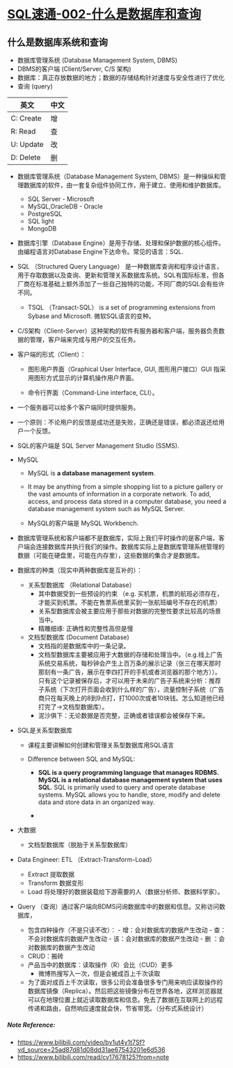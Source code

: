 # [SQL速通-002-什么是数据库和查询](https://www.bilibili.com/video/bv1ut4y1t7Sf?vd_source=25ad87d81d08dd31ae67543201e6d536)

## 什么是数据库系统和查询

- 数据库管理系统 (Database Management System, DBMS)
- DBMS的客户端 (Client/Server, C/S 架构)
- 数据库：真正存放数据的地方；数据的存储结构针对速度与安全性进行了优化
- 查询 (query)

| 英文      | 中文 |
| --------- | ---- |
| C: Create | 增   |
| R: Read   | 查   |
| U: Update | 改   |
| D: Delete | 删   |

- 数据库管理系统（Database Management System, DBMS）是一种操纵和管理数据库的软件，由一套复杂组件协同工作，用于建立、使用和维护数据库。
	- SQL Server - Microsoft
  - MySQL,OracleDB - Oracle
  - PostgreSQL
  - SQL light
  - MongoDB
  
- 数据库引擎（Database Engine）是用于存储、处理和保护数据的核心组件。由编程语言对Database Engine下达命令。常见的语言：SQL.

- SQL （Structured Query Language） 是一种数据库查询和程序设计语言，用于存取数据以及查询、更新和管理关系数据库系统。SQL有国际标准，但各厂商在标准基础上额外添加了一些自己独特的功能，不同厂商的SQL会有些许不同。

  - TSQL （Transact-SQL） is a set of programming extensions from Sybase and Microsoft. 微软SQL语言的变种。

- C/S架构（Client-Server）这种架构的软件有服务器和客户端，服务器负责数据的管理，客户端来完成与用户的交互任务。

- 客户端的形式（Client）：

  - 图形用户界面（Graphical User Interface, GUI, 图形用户接口）GUI 指采用图形方式显示的计算机操作用户界面。

  - 命令行界面（Command-Line interface, CLI）。

- 一个服务器可以给多个客户端同时提供服务。

- 一个原则：不论用户的反馈是成功还是失败，正确还是错误，都必须返还给用户一个反馈。

- SQL的客户端是 SQL Server Management Studio (SSMS).

- MySQL

  - MySQL is **a database management system**.
  - It may be anything from a simple shopping list to a picture gallery or the vast amounts of information in a corporate network. To add, access, and process data stored in a computer database, you need a database management system such as MySQL Server.

    [1]: https://dev.mysql.com/doc/refman/5.7/en/what-is-mysql.html	"What is MySQL and why it is used?"

   - MySQL的客户端是 MySQL Workbench.

- 数据库管理系统和客户端都不是数据库，实际上我们平时操作的是客户端，客户端会连接数据库并执行我们的操作。数据库实际上是数据库管理系统管理的数据（可能在硬盘里，可能在内存里），这些数据的集合才是数据库。

- 数据库的种类（现实中两种数据库是互补的）：
  - 关系型数据库 （Relational Database）
  	- 其中数据受到一些预设的约束 （e.g. 买机票，机票的航班必须存在，才能买到机票。不能在售票系统里买到一张航班编号不存在的机票）
  	- 关系型数据库会被主要应用于那些对数据的完整性要求比较高的场景当中。
  	- 精雕细琢: 正确性和完整性高但是慢
  - 文档型数据库 (Document Database) 
  	- 文档指的是数据库中的一条记录。
  	- 文档型数据库主要被应用于大数据的存储和处理当中。（e.g.线上广告系统交易系统，每秒钟会产生上百万条的展示记录（张三在哪天那时那刻有一条广告，展示在李四打开的手机或者浏览器的那个地方））。只有这个记录被保存后，才可以用于未来的广告子系统来分析：推荐子系统（下次打开页面会收到什么样的广告），流量控制子系统（广告商只在每天晚上的8到9点打，打1000次或者10块钱。怎么知道他已经打完了->文档型数据库）。
  	- 泥沙俱下：无论数据是否完整，正确或者错误都会被保存下来。

- SQL是关系型数据库
  - 课程主要讲解如何创建和管理关系型数据库用SQL语言

  - Difference between SQL and MySQL:
  
    - **SQL is a query programming language that manages RDBMS.** **MySQL is a relational database management system that uses SQL**. SQL is primarily used to query and operate database systems. MySQL allows you to handle, store, modify and delete data and store data in an organized way.
  
    - [2]: https://www.simplilearn.com/tutorials/sql-tutorial/difference-between-sql-and-mysql#:~:text=SQL%20is%20a%20query%20programming,data%20in%20an%20organized%20way.	"Understanding The Difference Between SQL And MySQL"
  
      
  
- 大数据

  -  文档型数据库（脱胎于关系型数据库）

- Data Engineer: ETL （Extract-Transform-Load）
  - Extract 提取数据
  - Transform 数据变形
  - Load 将处理好的数据装载给下游需要的人（数据分析师、数据科学家）。

- Query （查询）通过客户端向BDMS问询数据库中的数据和信息。又称访问数据库，
  - 包含四种操作（不是只读不改）：
        - 增：会对数据库的数据产生改动
        - 查：不会对数据库的数据产生改动
        - 该：会对数据库的数据产生改动
        - 删 ：会对数据库的数据产生改动
  - CRUD：搬砖
  - 产品当中的数据库：读取操作（R）会比（CUD）更多
  	- 微博热搜写入一次，但是会被成百上千次读取
  - 为了面对成百上千次读取，很多公司会准备很多专门用来响应读取操作的数据库镜像（Replica）。然后把这些镜像分布在世界各地，这样浏览器就可以在地理位置上就近读取数据库和信息。免去了数据在互联网上的远程传递和路由，自然响应速度就会快，节省带宽。（分布式系统设计）
##### Note Reference: 
- https://www.bilibili.com/video/bv1ut4y1t7Sf?vd_source=25ad87d81d08dd31ae67543201e6d536
- https://www.bilibili.com/read/cv17678125?from=note